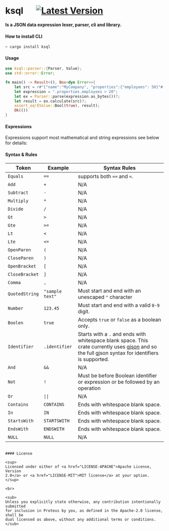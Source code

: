 # ksql &emsp; [![Latest Version]][crates.io]

[Latest Version]: https://img.shields.io/crates/v/ksql.svg
[crates.io]: https://crates.io/crates/ksql

**Is a JSON data expression lexer, parser, cli and library.**

#### How to install CLI
```shell
~ cargo install ksql
```

#### Usage
```rust
use ksql::parser::{Parser, Value};
use std::error::Error;

fn main() -> Result<(), Box<dyn Error>>{
    let src = r#"{"name":"MyCompany", "properties":{"employees": 50}"#.as_bytes();
    let expression = ".properties.employees > 20";
    let ex = Parser::parse(expression.as_bytes())?;
    let result = ex.calculate(src)?;
    assert_eq!(Value::Bool(true), result);
    Ok(())
}
```

#### Expressions
Expressions support most mathematical and string expressions see below for details:

#### Syntax & Rules

| Token          | Example                  | Syntax Rules                                                                                                                                                                                |
|----------------|--------------------------|---------------------------------------------------------------------------------------------------------------------------------------------------------------------------------------------|
| `Equals`       | `==`                     | supports both `==` and `=`.                                                                                                                                                                 |
| `Add`          | `+`                      | N/A                                                                                                                                                                                         |
| `Subtract`     | `-`                      | N/A                                                                                                                                                                                         |
| `Multiply`     | `*`                      | N/A                                                                                                                                                                                         |
| `Divide`       | `/`                      | N/A                                                                                                                                                                                         |
| `Gt`           | `>`                      | N/A                                                                                                                                                                                         |
| `Gte`          | `>=`                     | N/A                                                                                                                                                                                         |
| `Lt`           | `<`                      | N/A                                                                                                                                                                                         |
| `Lte`          | `<=`                     | N/A                                                                                                                                                                                         |
| `OpenParen`    | `(`                      | N/A                                                                                                                                                                                         |
| `CloseParen`   | `)`                      | N/A                                                                                                                                                                                         |
| `OpenBracket`  | `[`                      | N/A                                                                                                                                                                                         |
| `CloseBracket` | `]`                      | N/A                                                                                                                                                                                         |
| `Comma`        | `,`                      | N/A                                                                                                                                                                                         |
| `QuotedString` | `"sample text"`          | Must start and end with an unescaped `"` character                                                                                                                                          |
| `Number`       | `123.45`                 | Must start and end with a valid `0-9` digit.                                                                                                                                                |
| `Boolen`       | `true`                   | Accepts `true` or `false` as a boolean only.                                                                                                                                                |
| `Identifier`   | `.identifier`            | Starts with a `.` and ends with whitespace blank space. This crate currently uses [gjson](https://github.com/tidwall/gjson.rs) and so the full gjson syntax for identifiers is supported.   |
| `And`          | `&&`                     | N/A                                                                                                                                                                                         |
| `Not`          | `!`                      | Must be before Boolean identifier or expression or be followed by an operation                                                                                                              |
| `Or`           | <code>&vert;&vert;<code> | N/A                                                                                                                                                                                         |
| `Contains`     | `CONTAINS `              | Ends with whitespace blank space.                                                                                                                                                           |
| `In`           | `IN `                    | Ends with whitespace blank space.                                                                                                                                                           |
| `StartsWith`   | `STARTSWITH `            | Ends with whitespace blank space.                                                                                                                                                           |
| `EndsWith`     | `ENDSWITH `              | Ends with whitespace blank space.                                                                                                                                                           |
| `NULL`         | `NULL `                  | N/A                                                                                                                                                                                         |



```

#### License

<sup>
Licensed under either of <a href="LICENSE-APACHE">Apache License, Version
2.0</a> or <a href="LICENSE-MIT">MIT license</a> at your option.
</sup>

<br>

<sub>
Unless you explicitly state otherwise, any contribution intentionally submitted
for inclusion in Proteus by you, as defined in the Apache-2.0 license, shall be
dual licensed as above, without any additional terms or conditions.
</sub>
